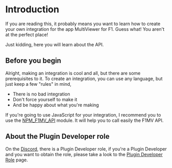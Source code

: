 # Introduction

If you are reading this, it probably means you want to learn how to create your own integration for the app MultiViewer for F1. Guess what! You aren't at the perfect place!

Just kidding, here you will learn about the API.

## Before you begin

Alright, making an integration is cool and all, but there are some prerequisites to it. To create an integration, you can use any language, but just keep a few "rules" in mind,

* There is no bad integration
* Don't force yourself to make it
* And be happy about what you're making

If you're going to use JavaScript for your integration, I recommend you to use the [NPM_F1MV_API](https://github.com/LapsTimeOFF/npm_f1mv_api) module. It will help you to call easily the F1MV API.

## About the Plugin Developer role

On the [Discord](https://multiviewer.app/discord), there is a Plugin Developer role, if you're a Plugin Developer and you want to obtain the role, please take a look to the [Plugin Developer Role](Plugin%20Developer%20Role.md) page.
